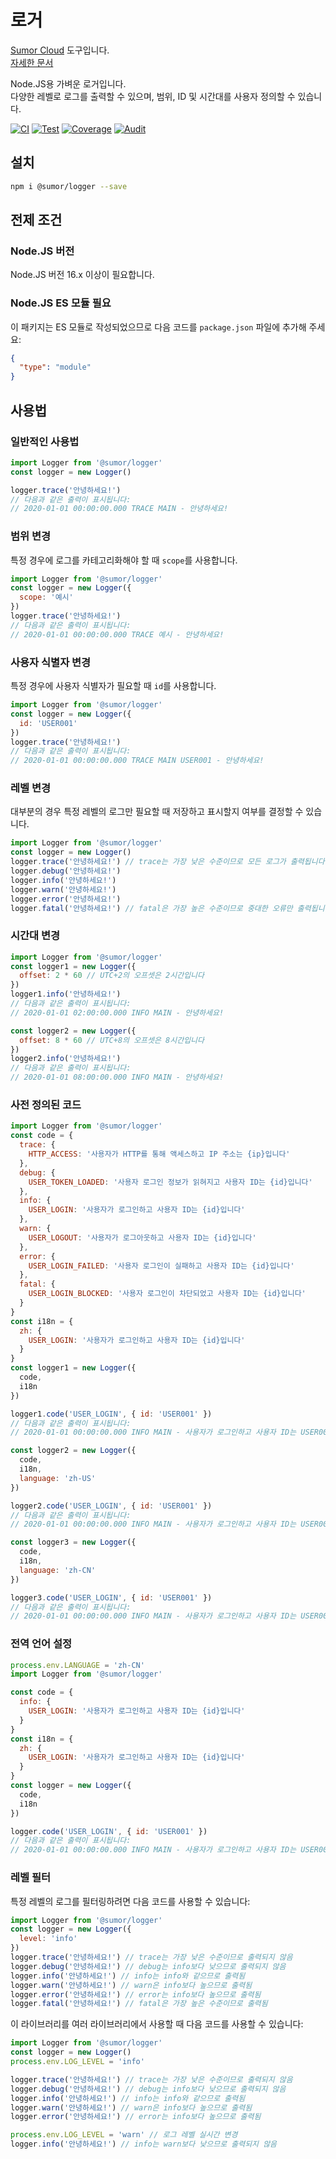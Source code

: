 # 로거

[Sumor Cloud](https://sumor.cloud) 도구입니다.  
[자세한 문서](https://sumor.cloud/logger)

Node.JS용 가벼운 로거입니다.  
다양한 레벨로 로그를 출력할 수 있으며, 범위, ID 및 시간대를 사용자 정의할 수 있습니다.

[![CI](https://github.com/sumor-cloud/logger/actions/workflows/ci.yml/badge.svg)](https://github.com/sumor-cloud/logger/actions/workflows/ci.yml)
[![Test](https://github.com/sumor-cloud/logger/actions/workflows/ut.yml/badge.svg)](https://github.com/sumor-cloud/logger/actions/workflows/ut.yml)
[![Coverage](https://github.com/sumor-cloud/logger/actions/workflows/coverage.yml/badge.svg)](https://github.com/sumor-cloud/logger/actions/workflows/coverage.yml)
[![Audit](https://github.com/sumor-cloud/logger/actions/workflows/audit.yml/badge.svg)](https://github.com/sumor-cloud/logger/actions/workflows/audit.yml)

## 설치

```bash
npm i @sumor/logger --save
```

## 전제 조건

### Node.JS 버전

Node.JS 버전 16.x 이상이 필요합니다.

### Node.JS ES 모듈 필요

이 패키지는 ES 모듈로 작성되었으므로 다음 코드를 `package.json` 파일에 추가해 주세요:

```json
{
  "type": "module"
}
```

## 사용법

### 일반적인 사용법

```js
import Logger from '@sumor/logger'
const logger = new Logger()

logger.trace('안녕하세요!')
// 다음과 같은 출력이 표시됩니다:
// 2020-01-01 00:00:00.000 TRACE MAIN - 안녕하세요!
```

### 범위 변경

특정 경우에 로그를 카테고리화해야 할 때 `scope`를 사용합니다.

```js
import Logger from '@sumor/logger'
const logger = new Logger({
  scope: '예시'
})
logger.trace('안녕하세요!')
// 다음과 같은 출력이 표시됩니다:
// 2020-01-01 00:00:00.000 TRACE 예시 - 안녕하세요!
```

### 사용자 식별자 변경

특정 경우에 사용자 식별자가 필요할 때 `id`를 사용합니다.

```js
import Logger from '@sumor/logger'
const logger = new Logger({
  id: 'USER001'
})
logger.trace('안녕하세요!')
// 다음과 같은 출력이 표시됩니다:
// 2020-01-01 00:00:00.000 TRACE MAIN USER001 - 안녕하세요!
```

### 레벨 변경

대부분의 경우 특정 레벨의 로그만 필요할 때 저장하고 표시할지 여부를 결정할 수 있습니다.

```js
import Logger from '@sumor/logger'
const logger = new Logger()
logger.trace('안녕하세요!') // trace는 가장 낮은 수준이므로 모든 로그가 출력됩니다
logger.debug('안녕하세요!')
logger.info('안녕하세요!')
logger.warn('안녕하세요!')
logger.error('안녕하세요!')
logger.fatal('안녕하세요!') // fatal은 가장 높은 수준이므로 중대한 오류만 출력됩니다
```

### 시간대 변경

```js
import Logger from '@sumor/logger'
const logger1 = new Logger({
  offset: 2 * 60 // UTC+2의 오프셋은 2시간입니다
})
logger1.info('안녕하세요!')
// 다음과 같은 출력이 표시됩니다:
// 2020-01-01 02:00:00.000 INFO MAIN - 안녕하세요!

const logger2 = new Logger({
  offset: 8 * 60 // UTC+8의 오프셋은 8시간입니다
})
logger2.info('안녕하세요!')
// 다음과 같은 출력이 표시됩니다:
// 2020-01-01 08:00:00.000 INFO MAIN - 안녕하세요!
```

### 사전 정의된 코드

```js
import Logger from '@sumor/logger'
const code = {
  trace: {
    HTTP_ACCESS: '사용자가 HTTP를 통해 액세스하고 IP 주소는 {ip}입니다'
  },
  debug: {
    USER_TOKEN_LOADED: '사용자 로그인 정보가 읽혀지고 사용자 ID는 {id}입니다'
  },
  info: {
    USER_LOGIN: '사용자가 로그인하고 사용자 ID는 {id}입니다'
  },
  warn: {
    USER_LOGOUT: '사용자가 로그아웃하고 사용자 ID는 {id}입니다'
  },
  error: {
    USER_LOGIN_FAILED: '사용자 로그인이 실패하고 사용자 ID는 {id}입니다'
  },
  fatal: {
    USER_LOGIN_BLOCKED: '사용자 로그인이 차단되었고 사용자 ID는 {id}입니다'
  }
}
const i18n = {
  zh: {
    USER_LOGIN: '사용자가 로그인하고 사용자 ID는 {id}입니다'
  }
}
const logger1 = new Logger({
  code,
  i18n
})

logger1.code('USER_LOGIN', { id: 'USER001' })
// 다음과 같은 출력이 표시됩니다:
// 2020-01-01 00:00:00.000 INFO MAIN - 사용자가 로그인하고 사용자 ID는 USER001입니다

const logger2 = new Logger({
  code,
  i18n,
  language: 'zh-US'
})

logger2.code('USER_LOGIN', { id: 'USER001' })
// 다음과 같은 출력이 표시됩니다:
// 2020-01-01 00:00:00.000 INFO MAIN - 사용자가 로그인하고 사용자 ID는 USER001입니다

const logger3 = new Logger({
  code,
  i18n,
  language: 'zh-CN'
})

logger3.code('USER_LOGIN', { id: 'USER001' })
// 다음과 같은 출력이 표시됩니다:
// 2020-01-01 00:00:00.000 INFO MAIN - 사용자가 로그인하고 사용자 ID는 USER001입니다
```

### 전역 언어 설정

```js
process.env.LANGUAGE = 'zh-CN'
import Logger from '@sumor/logger'

const code = {
  info: {
    USER_LOGIN: '사용자가 로그인하고 사용자 ID는 {id}입니다'
  }
}
const i18n = {
  zh: {
    USER_LOGIN: '사용자가 로그인하고 사용자 ID는 {id}입니다'
  }
}
const logger = new Logger({
  code,
  i18n
})

logger.code('USER_LOGIN', { id: 'USER001' })
// 다음과 같은 출력이 표시됩니다:
// 2020-01-01 00:00:00.000 INFO MAIN - 사용자가 로그인하고 사용자 ID는 USER001입니다
```

### 레벨 필터

특정 레벨의 로그를 필터링하려면 다음 코드를 사용할 수 있습니다:

```js
import Logger from '@sumor/logger'
const logger = new Logger({
  level: 'info'
})
logger.trace('안녕하세요!') // trace는 가장 낮은 수준이므로 출력되지 않음
logger.debug('안녕하세요!') // debug는 info보다 낮으므로 출력되지 않음
logger.info('안녕하세요!') // info는 info와 같으므로 출력됨
logger.warn('안녕하세요!') // warn은 info보다 높으므로 출력됨
logger.error('안녕하세요!') // error는 info보다 높으므로 출력됨
logger.fatal('안녕하세요!') // fatal은 가장 높은 수준이므로 출력됨
```

이 라이브러리를 여러 라이브러리에서 사용할 때 다음 코드를 사용할 수 있습니다:

```js
import Logger from '@sumor/logger'
const logger = new Logger()
process.env.LOG_LEVEL = 'info'

logger.trace('안녕하세요!') // trace는 가장 낮은 수준이므로 출력되지 않음
logger.debug('안녕하세요!') // debug는 info보다 낮으므로 출력되지 않음
logger.info('안녕하세요!') // info는 info와 같으므로 출력됨
logger.warn('안녕하세요!') // warn은 info보다 높으므로 출력됨
logger.error('안녕하세요!') // error는 info보다 높으므로 출력됨

process.env.LOG_LEVEL = 'warn' // 로그 레벨 실시간 변경
logger.info('안녕하세요!') // info는 warn보다 낮으므로 출력되지 않음
```